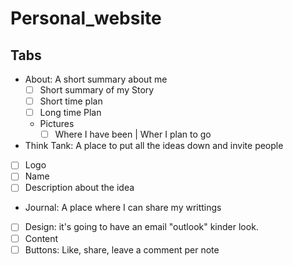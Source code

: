 # Personal_website
## Tabs
* About: A short summary about me 
  * [ ] Short summary of my Story 
  * [ ] Short time plan 
  * [ ] Long time Plan 
  * Pictures
    * [ ] Where I have been | Wher I plan to go 
    
 * Think Tank: A place to put all the ideas down and invite people 
  * [ ] Logo 
  * [ ] Name 
  * [ ] Description about the idea
 
 * Journal: A place where I can share my writtings 
  * [ ] Design: it's going to have an email "outlook" kinder look.
  * [ ] Content 
  * [ ] Buttons: Like, share, leave a comment per note 
